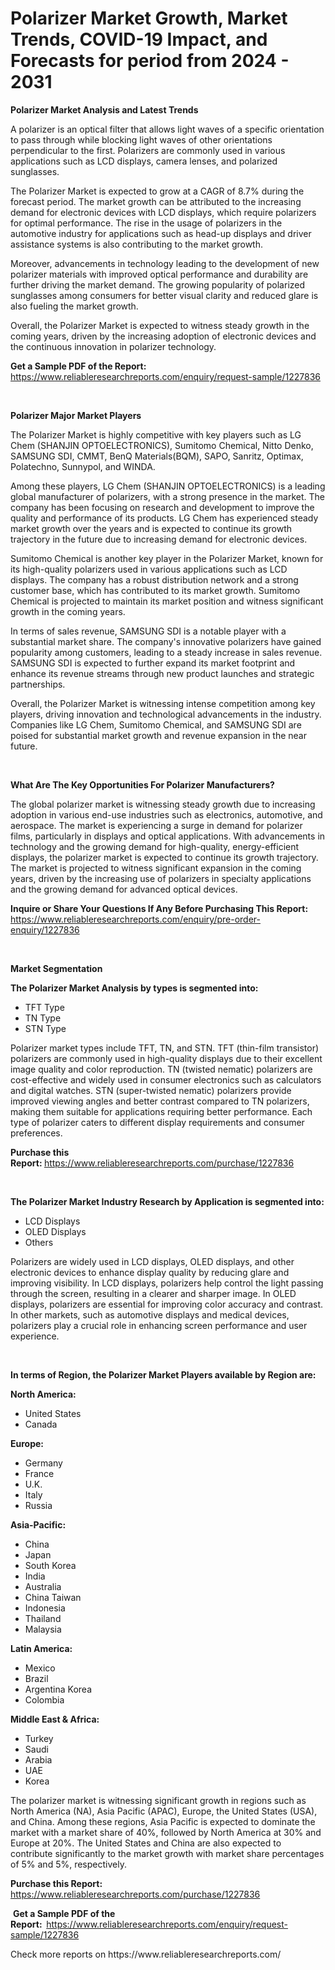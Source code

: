 <p><h1>Polarizer Market Growth, Market Trends, COVID-19 Impact, and Forecasts for period from 2024 - 2031</h1></p><p><strong>Polarizer Market Analysis and Latest Trends</strong></p>
<p><p>A polarizer is an optical filter that allows light waves of a specific orientation to pass through while blocking light waves of other orientations perpendicular to the first. Polarizers are commonly used in various applications such as LCD displays, camera lenses, and polarized sunglasses.</p><p>The Polarizer Market is expected to grow at a CAGR of 8.7% during the forecast period. The market growth can be attributed to the increasing demand for electronic devices with LCD displays, which require polarizers for optimal performance. The rise in the usage of polarizers in the automotive industry for applications such as head-up displays and driver assistance systems is also contributing to the market growth.</p><p>Moreover, advancements in technology leading to the development of new polarizer materials with improved optical performance and durability are further driving the market demand. The growing popularity of polarized sunglasses among consumers for better visual clarity and reduced glare is also fueling the market growth.</p><p>Overall, the Polarizer Market is expected to witness steady growth in the coming years, driven by the increasing adoption of electronic devices and the continuous innovation in polarizer technology.</p></p>
<p><strong>Get a Sample PDF of the Report:&nbsp;</strong> <a href="https://www.reliableresearchreports.com/enquiry/request-sample/1227836">https://www.reliableresearchreports.com/enquiry/request-sample/1227836</a></p>
<p>&nbsp;</p>
<p><strong>Polarizer Major Market Players</strong></p>
<p><p>The Polarizer Market is highly competitive with key players such as LG Chem (SHANJIN OPTOELECTRONICS), Sumitomo Chemical, Nitto Denko, SAMSUNG SDI, CMMT, BenQ Materials(BQM), SAPO, Sanritz, Optimax, Polatechno, Sunnypol, and WINDA. </p><p>Among these players, LG Chem (SHANJIN OPTOELECTRONICS) is a leading global manufacturer of polarizers, with a strong presence in the market. The company has been focusing on research and development to improve the quality and performance of its products. LG Chem has experienced steady market growth over the years and is expected to continue its growth trajectory in the future due to increasing demand for electronic devices.</p><p>Sumitomo Chemical is another key player in the Polarizer Market, known for its high-quality polarizers used in various applications such as LCD displays. The company has a robust distribution network and a strong customer base, which has contributed to its market growth. Sumitomo Chemical is projected to maintain its market position and witness significant growth in the coming years.</p><p>In terms of sales revenue, SAMSUNG SDI is a notable player with a substantial market share. The company's innovative polarizers have gained popularity among customers, leading to a steady increase in sales revenue. SAMSUNG SDI is expected to further expand its market footprint and enhance its revenue streams through new product launches and strategic partnerships.</p><p>Overall, the Polarizer Market is witnessing intense competition among key players, driving innovation and technological advancements in the industry. Companies like LG Chem, Sumitomo Chemical, and SAMSUNG SDI are poised for substantial market growth and revenue expansion in the near future.</p></p>
<p>&nbsp;</p>
<p><strong>What Are The Key Opportunities For Polarizer Manufacturers?</strong></p>
<p><p>The global polarizer market is witnessing steady growth due to increasing adoption in various end-use industries such as electronics, automotive, and aerospace. The market is experiencing a surge in demand for polarizer films, particularly in displays and optical applications. With advancements in technology and the growing demand for high-quality, energy-efficient displays, the polarizer market is expected to continue its growth trajectory. The market is projected to witness significant expansion in the coming years, driven by the increasing use of polarizers in specialty applications and the growing demand for advanced optical devices.</p></p>
<p><strong>Inquire or Share Your Questions If Any Before Purchasing This Report:</strong> <a href="https://www.reliableresearchreports.com/enquiry/pre-order-enquiry/1227836">https://www.reliableresearchreports.com/enquiry/pre-order-enquiry/1227836</a></p>
<p>&nbsp;</p>
<p><strong>Market Segmentation</strong></p>
<p><strong>The Polarizer Market Analysis by types is segmented into:</strong></p>
<p><ul><li>TFT Type</li><li>TN Type</li><li>STN Type</li></ul></p>
<p><p>Polarizer market types include TFT, TN, and STN. TFT (thin-film transistor) polarizers are commonly used in high-quality displays due to their excellent image quality and color reproduction. TN (twisted nematic) polarizers are cost-effective and widely used in consumer electronics such as calculators and digital watches. STN (super-twisted nematic) polarizers provide improved viewing angles and better contrast compared to TN polarizers, making them suitable for applications requiring better performance. Each type of polarizer caters to different display requirements and consumer preferences.</p></p>
<p><strong>Purchase this Report:&nbsp;</strong><a href="https://www.reliableresearchreports.com/purchase/1227836">https://www.reliableresearchreports.com/purchase/1227836</a></p>
<p>&nbsp;</p>
<p><strong>The Polarizer Market Industry Research by Application is segmented into:</strong></p>
<p><ul><li>LCD Displays</li><li>OLED Displays</li><li>Others</li></ul></p>
<p><p>Polarizers are widely used in LCD displays, OLED displays, and other electronic devices to enhance display quality by reducing glare and improving visibility. In LCD displays, polarizers help control the light passing through the screen, resulting in a clearer and sharper image. In OLED displays, polarizers are essential for improving color accuracy and contrast. In other markets, such as automotive displays and medical devices, polarizers play a crucial role in enhancing screen performance and user experience.</p></p>
<p>&nbsp;</p>
<p><strong>In terms of Region, the Polarizer Market Players available by Region are:</strong></p>
<p>
    <p> <strong> North America: </strong>
        <ul>
            <li>United States</li>
            <li>Canada</li>
        </ul>
        </p> 
    <p> <strong> Europe: </strong>
        <ul>
            <li>Germany</li>
            <li>France</li>
            <li>U.K.</li>
            <li>Italy</li>
            <li>Russia</li>
        </ul>
        </p> 
    <p> <strong> Asia-Pacific: </strong>
        <ul>
            <li>China</li>
            <li>Japan</li>
            <li>South Korea</li>
            <li>India</li>
            <li>Australia</li>
            <li>China Taiwan</li>
            <li>Indonesia</li>
            <li>Thailand</li>
            <li>Malaysia</li>
        </ul>
        </p> 
    <p> <strong> Latin America: </strong>
        <ul>
            <li>Mexico</li>
            <li>Brazil</li>
            <li>Argentina Korea</li>
            <li>Colombia</li>
        </ul>
        </p> 
    <p> <strong> Middle East & Africa: </strong>
        <ul>
            <li>Turkey</li>
            <li>Saudi</li>
            <li>Arabia</li>
            <li>UAE</li>
            <li>Korea</li>
        </ul>
    </p>
    </p>
<p><p>The polarizer market is witnessing significant growth in regions such as North America (NA), Asia Pacific (APAC), Europe, the United States (USA), and China. Among these regions, Asia Pacific is expected to dominate the market with a market share of 40%, followed by North America at 30% and Europe at 20%. The United States and China are also expected to contribute significantly to the market growth with market share percentages of 5% and 5%, respectively.</p></p>
<p><strong>Purchase this Report: </strong><a href="https://www.reliableresearchreports.com/purchase/1227836">https://www.reliableresearchreports.com/purchase/1227836</a></p>
<p>&nbsp;<strong>Get a Sample PDF of the Report:&nbsp;&nbsp;</strong><a href="https://www.reliableresearchreports.com/enquiry/request-sample/1227836">https://www.reliableresearchreports.com/enquiry/request-sample/1227836</a></p>
<p><strong></strong></p>
<p>Check more reports on https://www.reliableresearchreports.com/</p>